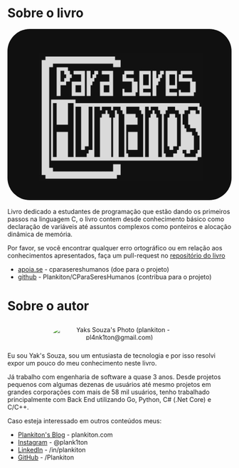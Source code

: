 # Sobre o livro

<center>
<img
   src="https://raw.githubusercontent.com/Plankiton/CParaSeresHumanos/master/assets/icon.png"
   style="border-radius: 50px;"
/>
</center>

Livro dedicado a estudantes de programação que estão dando os primeiros passos na linguagem C, o livro contem desde conhecimento básico como declaração de variáveis até assuntos complexos como ponteiros e alocação dinâmica de memória.

Por favor, se você encontrar qualquer erro ortográfico ou em relação aos conhecimentos apresentados, faça um pull-request no [repositório do livro](http://github.com/Plankiton/cparasereshumanos)

- [apoia.se](https://apoia.se/cparasereshumanos) - cparasereshumanos (doe para o projeto)
- [github](https://github.com/Plankiton/CParaSeresHumanos) - Plankiton/CParaSeresHumanos (contribua para o projeto)

# Sobre o autor

<center>
<img
   alt="Yaks Souza's Photo (plankiton - pl4nk1ton@gmail.com)"
   src="https://avatars.githubusercontent.com/u/39075126?v=4"
   style="border-radius: 50%; margin: 10px; max-width: 300px;"
/>
</center>

Eu sou Yak's Souza, sou um entusiasta de tecnologia e por isso resolvi expor um pouco do meu conhecimento neste livro.

Já trabalho com engenharia de software a quase 3 anos. Desde projetos pequenos com algumas dezenas de usuários até mesmo projetos em grandes corporações com mais de 58 mil usuários, tenho trabalhado principalmente com Back End utilizando Go, Python, C# (.Net Core) e C/C++.

Caso esteja interessado em outros conteúdos meus:
- [Plankiton's Blog](https://plankiton.com) - plankiton.com
- [Instagram](https://instagram.com/plank1ton) - @plank1ton
- [LinkedIn](https://www.linkedin.com/in/plankiton) - /in/plankiton
- [GitHub](https://github.com/Plankiton) - /Plankiton

